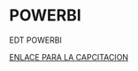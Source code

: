 # POWERBI
 EDT POWERBI

 <a href="https://meet.google.com/fer-zikj-mdy" target="xxx">ENLACE PARA LA CAPCITACION</a>
